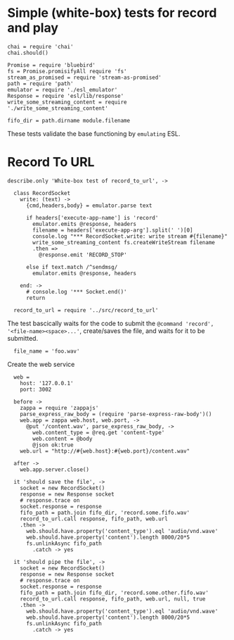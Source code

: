 Simple (white-box) tests for record and play
============================================

    chai = require 'chai'
    chai.should()

    Promise = require 'bluebird'
    fs = Promise.promisifyAll require 'fs'
    stream_as_promised = require 'stream-as-promised'
    path = require 'path'
    emulator = require './esl_emulator'
    Response = require 'esl/lib/response'
    write_some_streaming_content = require './write_some_streaming_content'

    fifo_dir = path.dirname module.filename

These tests validate the base functioning by `emulating` ESL.

Record To URL
=============

    describe.only 'White-box test of record_to_url', ->

      class RecordSocket
        write: (text) ->
          {cmd,headers,body} = emulator.parse text

          if headers['execute-app-name'] is 'record'
            emulator.emits @response, headers
            filename = headers['execute-app-arg'].split(' ')[0]
            console.log "*** RecordSocket.write: write stream #{filename}"
            write_some_streaming_content fs.createWriteStream filename
            .then =>
              @response.emit 'RECORD_STOP'

          else if text.match /^sendmsg/
            emulator.emits @response, headers

        end: ->
          # console.log '*** Socket.end()'
          return

      record_to_url = require '../src/record_to_url'

The test bascically waits for the code to submit the `@command 'record', '<file-name><space>...'`, create/saves the file, and waits for it to be submitted.

      file_name = 'foo.wav'

Create the web service

      web =
        host: '127.0.0.1'
        port: 3002

      before ->
        zappa = require 'zappajs'
        parse_express_raw_body = (require 'parse-express-raw-body')()
        web.app = zappa web.host, web.port, ->
          @put '/content.wav', parse_express_raw_body, ->
            web.content_type = @req.get 'content-type'
            web.content = @body
            @json ok:true
        web.url = "http://#{web.host}:#{web.port}/content.wav"

      after ->
        web.app.server.close()

      it 'should save the file', ->
        socket = new RecordSocket()
        response = new Response socket
        # response.trace on
        socket.response = response
        fifo_path = path.join fifo_dir, 'record.some.fifo.wav'
        record_to_url.call response, fifo_path, web.url
        .then ->
          web.should.have.property('content_type').eql 'audio/vnd.wave'
          web.should.have.property('content').length 8000/20*5
          fs.unlinkAsync fifo_path
            .catch -> yes

      it 'should pipe the file', ->
        socket = new RecordSocket()
        response = new Response socket
        # response.trace on
        socket.response = response
        fifo_path = path.join fifo_dir, 'record.some.other.fifo.wav'
        record_to_url.call response, fifo_path, web.url, null, true
        .then ->
          web.should.have.property('content_type').eql 'audio/vnd.wave'
          web.should.have.property('content').length 8000/20*5
          fs.unlinkAsync fifo_path
            .catch -> yes
